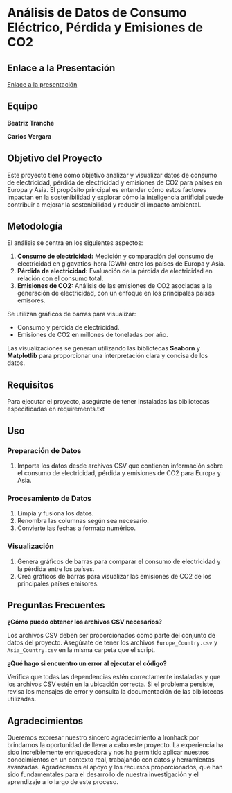 # Análisis de Datos de Consumo Eléctrico, Pérdida y Emisiones de CO2

## Enlace a la Presentación
[Enlace a la presentación](https://www.canva.com/design/DAGQdwXQbfc/59S0rQ8GhDk3MPOiZj19AQ/edit?utm_content=DAGQdwXQbfc&utm_campaign=designshare&utm_medium=link2&utm_source=sharebutton)  

## Equipo

**Beatriz Tranche**  

**Carlos Vergara** 

## Objetivo del Proyecto

Este proyecto tiene como objetivo analizar y visualizar datos de consumo de electricidad, pérdida de electricidad y emisiones de CO2 para países en Europa y Asia. El propósito principal es entender cómo estos factores impactan en la sostenibilidad y explorar cómo la inteligencia artificial puede contribuir a mejorar la sostenibilidad y reducir el impacto ambiental. 


## Metodología

El análisis se centra en los siguientes aspectos:

1. **Consumo de electricidad:** Medición y comparación del consumo de electricidad en gigavatios-hora (GWh) entre los países de Europa y Asia.
2. **Pérdida de electricidad:** Evaluación de la pérdida de electricidad en relación con el consumo total.
3. **Emisiones de CO2:** Análisis de las emisiones de CO2 asociadas a la generación de electricidad, con un enfoque en los principales países emisores.

Se utilizan gráficos de barras para visualizar:

- Consumo y pérdida de electricidad.
- Emisiones de CO2 en millones de toneladas por año.

Las visualizaciones se generan utilizando las bibliotecas **Seaborn** y **Matplotlib** para proporcionar una interpretación clara y concisa de los datos.

## Requisitos

Para ejecutar el proyecto, asegúrate de tener instaladas las bibliotecas especificadas en requirements.txt

## Uso

### Preparación de Datos

1. Importa los datos desde archivos CSV que contienen información sobre el consumo de electricidad, pérdida y emisiones de CO2 para Europa y Asia.

### Procesamiento de Datos

1. Limpia y fusiona los datos.
2. Renombra las columnas según sea necesario.
3. Convierte las fechas a formato numérico.

### Visualización

1. Genera gráficos de barras para comparar el consumo de electricidad y la pérdida entre los países.
2. Crea gráficos de barras para visualizar las emisiones de CO2 de los principales países emisores.

## Preguntas Frecuentes

**¿Cómo puedo obtener los archivos CSV necesarios?**

Los archivos CSV deben ser proporcionados como parte del conjunto de datos del proyecto. Asegúrate de tener los archivos `Europe_Country.csv` y `Asia_Country.csv` en la misma carpeta que el script.

**¿Qué hago si encuentro un error al ejecutar el código?**

Verifica que todas las dependencias estén correctamente instaladas y que los archivos CSV estén en la ubicación correcta. Si el problema persiste, revisa los mensajes de error y consulta la documentación de las bibliotecas utilizadas.

## Agradecimientos

Queremos expresar nuestro sincero agradecimiento a Ironhack por brindarnos la oportunidad de llevar a cabo este proyecto. La experiencia ha sido increíblemente enriquecedora y nos ha permitido aplicar nuestros conocimientos en un contexto real, trabajando con datos y herramientas avanzadas. Agradecemos el apoyo y los recursos proporcionados, que han sido fundamentales para el desarrollo de nuestra investigación y el aprendizaje a lo largo de este proceso.





